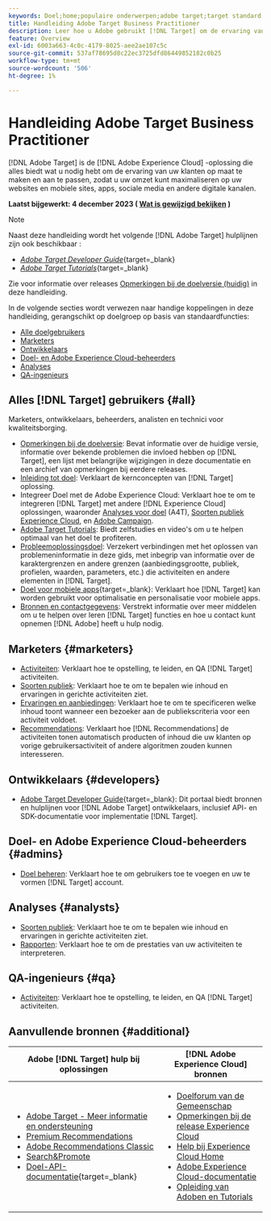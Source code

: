 ```yaml
---
keywords: Doel;home;populaire onderwerpen;adobe target;target standard;target premium;target premium;target documentatie;adobe target documentation
title: Handleiding Adobe Target Business Practitioner
description: Leer hoe u Adobe gebruikt [!DNL Target] om de ervaring van uw klanten aan te passen om uw omzet op uw website en mobiele sites, apps en andere digitale kanalen te maximaliseren.
feature: Overview
exl-id: 6003a663-4c0c-4179-8025-aee2ae107c5c
source-git-commit: 537af78695d8c22ec3725dfd86449852182c0b25
workflow-type: tm+mt
source-wordcount: '506'
ht-degree: 1%

---
```


# Handleiding Adobe Target Business Practitioner

[!DNL Adobe Target] is de [!DNL Adobe Experience Cloud] -oplossing die alles biedt wat u nodig hebt om de ervaring van uw klanten op maat te maken en aan te passen, zodat u uw omzet kunt maximaliseren op uw websites en mobiele sites, apps, sociale media en andere digitale kanalen.

**Laatst bijgewerkt: 4 december 2023 ( [Wat is gewijzigd bekijken](r-release-notes/doc-change.md) )**

>[!NOTE]
>
>Naast deze handleiding wordt het volgende [!DNL Adobe Target] hulplijnen zijn ook beschikbaar :
>
>- [*Adobe Target Developer Guide*](https://experienceleague.adobe.com/docs/target-dev/developer/overview.html){target=_blank}
>- [*Adobe Target Tutorials*](https://experienceleague.adobe.com/docs/target-learn/tutorials/overview.html){target=_blank}
>
>Zie voor informatie over releases [Opmerkingen bij de doelversie (huidig)](/help/main/r-release-notes/release-notes.md) in deze handleiding.

In de volgende secties wordt verwezen naar handige koppelingen in deze handleiding, gerangschikt op doelgroep op basis van standaardfuncties:

- [Alle doelgebruikers](#all)
- [Marketers](#marketers)
- [Ontwikkelaars](#developers)
- [Doel- en Adobe Experience Cloud-beheerders](#admins)
- [Analyses](#analysts)
- [QA-ingenieurs](#qa)

## Alles [!DNL Target] gebruikers {#all}

Marketers, ontwikkelaars, beheerders, analisten en technici voor kwaliteitsborging.

- [Opmerkingen bij de doelversie](r-release-notes/release-notes.md): Bevat informatie over de huidige versie, informatie over bekende problemen die invloed hebben op [!DNL Target], een lijst met belangrijke wijzigingen in deze documentatie en een archief van opmerkingen bij eerdere releases.
- [Inleiding tot doel](c-intro/intro.md): Verklaart de kernconcepten van [!DNL Target] oplossing.
- Integreer Doel met de Adobe Experience Cloud: Verklaart hoe te om te integreren [!DNL Target] met andere [!DNL Experience Cloud] oplossingen, waaronder [Analyses voor doel](/help/main/c-integrating-target-with-mac/a4t/a4t.md) (A4T), [Soorten publiek Experience Cloud](/help/main/c-integrating-target-with-mac/mmp.md), en [Adobe Campaign](/help/main/c-integrating-target-with-mac/campaign-and-target.md).
- [Adobe Target Tutorials](https://experienceleague.adobe.com/docs/target-learn/tutorials/overview.html): Biedt zelfstudies en video&#39;s om u te helpen optimaal van het doel te profiteren.
- [Probleemoplossingsdoel](r-troubleshooting-target/troubleshooting-target.md): Verzekert verbindingen met het oplossen van problemeninformatie in deze gids, met inbegrip van informatie over de karaktergrenzen en andere grenzen (aanbiedingsgrootte, publiek, profielen, waarden, parameters, etc.) die activiteiten en andere elementen in [!DNL Target].
- [Doel voor mobiele apps](https://experienceleague.adobe.com/docs/target-dev/developer/mobile-apps/overview.html){target=_blank}: Verklaart hoe [!DNL Target] kan worden gebruikt voor optimalisatie en personalisatie voor mobiele apps.
- [Bronnen en contactgegevens](cmp-resources-and-contact-information.md): Verstrekt informatie over meer middelen om u te helpen over leren [!DNL Target] functies en hoe u contact kunt opnemen [!DNL Adobe] heeft u hulp nodig.

## Marketers {#marketers}

- [Activiteiten](c-activities/activities.md): Verklaart hoe te opstelling, te leiden, en QA [!DNL Target] activiteiten.
- [Soorten publiek](c-target/target.md): Verklaart hoe te om te bepalen wie inhoud en ervaringen in gerichte activiteiten ziet.
- [Ervaringen en aanbiedingen](c-experiences/experiences.md): Verklaart hoe te om te specificeren welke inhoud toont wanneer een bezoeker aan de publiekscriteria voor een activiteit voldoet.
- [Recommendations](c-recommendations/recommendations.md): Verklaart hoe [!DNL Recommendations] de activiteiten tonen automatisch producten of inhoud die uw klanten op vorige gebruikersactiviteit of andere algoritmen zouden kunnen interesseren.

## Ontwikkelaars {#developers}

- [Adobe Target Developer Guide](https://experienceleague.adobe.com/docs/target-dev/developer/overview.html){target=_blank}: Dit portaal biedt bronnen en hulplijnen voor [!DNL Adobe Target] ontwikkelaars, inclusief API- en SDK-documentatie voor implementatie [!DNL Target].

## Doel- en Adobe Experience Cloud-beheerders {#admins}

- [Doel beheren](administrating-target/administrating-target.md): Verklaart hoe te om gebruikers toe te voegen en uw te vormen [!DNL Target] account.

## Analyses {#analysts}

- [Soorten publiek](c-target/target.md): Verklaart hoe te om te bepalen wie inhoud en ervaringen in gerichte activiteiten ziet.
- [Rapporten](c-reports/reports.md): Verklaart hoe te om de prestaties van uw activiteiten te interpreteren.

## QA-ingenieurs {#qa}

- [Activiteiten](c-activities/activities.md): Verklaart hoe te opstelling, te leiden, en QA [!DNL Target] activiteiten.

## Aanvullende bronnen {#additional}

| Adobe [!DNL Target] hulp bij oplossingen | [!DNL Adobe Experience Cloud] bronnen |
|--- |--- |
| <ul><li>[Adobe Target - Meer informatie en ondersteuning](https://helpx.adobe.com/support/target.html)</li><li>[Premium Recommendations](c-recommendations/recommendations.md)</li><li>[Adobe Recommendations Classic](/help/main/assets/adobe-recommendations-classic.pdf)</li><li>[Search&amp;Promote](https://experienceleague.adobe.com/docs/search-promote/using/sp-home.html)</li><li>[Doel-API-documentatie](https://experienceleague.adobe.com/docs/target-dev/developer/api/target-api-overview.html){target=_blank}</li></ul> | <ul><li>[Doelforum van de Gemeenschap](https://forums.adobe.com/community/experience-cloud/marketing-cloud/target)</li><li>[Opmerkingen bij de release Experience Cloud](https://experienceleague.adobe.com/docs/release-notes/experience-cloud/current.html)</li><li>[Help bij Experience Cloud Home](https://helpx.adobe.com/support/experience-cloud.html)</li><li>[Adobe Experience Cloud-documentatie](https://experienceleague.adobe.com/docs/experience-cloud/user-guides/home.html)</li><li>[Opleiding van Adoben en Tutorials](https://helpx.adobe.com/learning.html?promoid=KAUDK)</li></ul> |  |
